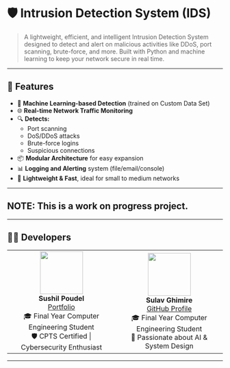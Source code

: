 # 🛡️ Intrusion Detection System (IDS)

> A lightweight, efficient, and intelligent Intrusion Detection System designed to detect and alert on malicious activities like DDoS, port scanning, brute-force, and more. Built with Python and machine learning to keep your network secure in real time.


---

## 🚀 Features

- 🧠 **Machine Learning-based Detection** (trained on Custom Data Set)
- 🌐 **Real-time Network Traffic Monitoring**
- 🔍 **Detects:**
  - Port scanning
  - DoS/DDoS attacks
  - Brute-force logins
  - Suspicious connections
- 📦 **Modular Architecture** for easy expansion
- 📊 **Logging and Alerting** system (file/email/console)
- 🎯 **Lightweight & Fast**, ideal for small to medium networks

---

## NOTE: This is a work on progress project.

---
## 👨‍💻 Developers

<table>
  <tr>
    <td align="center">
      <img src="https://github.com/dollarboysushil.png" width="100" /><br />
      <b>Sushil Poudel</b><br />
      <a href="https://dollarboysushil.com">Portfolio</a><br />
      🎓 Final Year Computer Engineering Student<br />
      🛡️ CPTS Certified | Cybersecurity Enthusiast
    </td>
    <td align="center">
      <img src="https://github.com/sulavghimiree.png" width="100" /><br />
      <b>Sulav Ghimire</b><br />
      <a href="https://github.com/sulavghimiree">GitHub Profile</a><br />
      🎓 Final Year Computer Engineering Student<br />
      🔭 Passionate about AI & System Design
    </td>
  </tr>
</table>

---